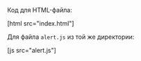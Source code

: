 Код для HTML-файла:

[html src="index.html"]

Для файла `alert.js` из той же директории:

[js src="alert.js"]

